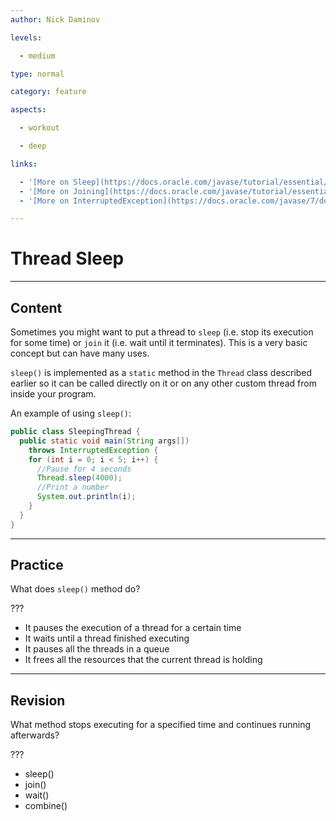 ```yaml
---
author: Nick Daminov

levels:

  - medium

type: normal

category: feature

aspects:

  - workout

  - deep

links:

  - '[More on Sleep](https://docs.oracle.com/javase/tutorial/essential/concurrency/sleep.html){website}'
  - '[More on Joining](https://docs.oracle.com/javase/tutorial/essential/concurrency/join.html){website}'
  - '[More on InterruptedException](https://docs.oracle.com/javase/7/docs/api/java/lang/InterruptedException.html){website}'

---
```


# Thread Sleep

---
## Content

Sometimes you might want to put a thread to `sleep` (i.e. stop its execution for some time) or `join` it (i.e. wait until it terminates). This is a very basic concept but can have many uses.

`sleep()` is implemented as a `static` method in the `Thread` class described earlier so it can be called directly on it or on any other custom thread from inside your program.

An example of using `sleep()`:

```java
public class SleepingThread {
  public static void main(String args[])
    throws InterruptedException {
    for (int i = 0; i < 5; i++) {
      //Pause for 4 seconds
      Thread.sleep(4000);
      //Print a number
      System.out.println(i);
    }
  }
}
```

---
## Practice

What does `sleep()` method do?

???

* It pauses the execution of a thread for a certain time
* It waits until a thread finished executing
* It pauses all the threads in a queue
* It frees all the resources that the current thread is holding

---
## Revision

What method stops executing for a specified time and continues running afterwards?

???

* sleep()
* join()
* wait()
* combine()